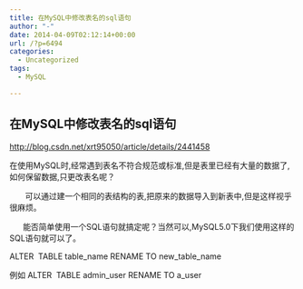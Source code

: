 ```yaml
---
title: 在MySQL中修改表名的sql语句
author: "-"
date: 2014-04-09T02:12:14+00:00
url: /?p=6494
categories:
  - Uncategorized
tags:
  - MySQL

---
```

## 在MySQL中修改表名的sql语句
http://blog.csdn.net/xrt95050/article/details/2441458

在使用MySQL时,经常遇到表名不符合规范或标准,但是表里已经有大量的数据了,如何保留数据,只更改表名呢？

       可以通过建一个相同的表结构的表,把原来的数据导入到新表中,但是这样视乎很麻烦。

      能否简单使用一个SQL语句就搞定呢？当然可以,MySQL5.0下我们使用这样的SQL语句就可以了。

ALTER  TABLE table_name RENAME TO new_table_name

例如 ALTER  TABLE admin_user RENAME TO a_user